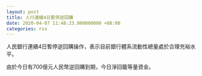 ```yaml
---
layout: post
title: 人行連續4日暫停逆回購
date: 2020-04-07 11:48:23.000000000 +08:00
categories: rss
---
```


人民銀行連續4日暫停逆回購操作，表示目前銀行體系流動性總量處於合理充裕水平。

由於今日有700億元人民幣逆回購到期，今日淨回籠等量資金。
